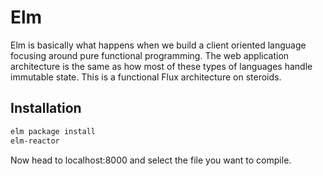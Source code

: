 # Elm
Elm is basically what happens when we build a client oriented language focusing around pure functional programming.  The web application architecture is the same as how most of these types of languages handle immutable state.  This is a functional Flux architecture on steroids.

## Installation
```sh
elm package install
elm-reactor
```

Now head to localhost:8000 and select the file you want to compile.
